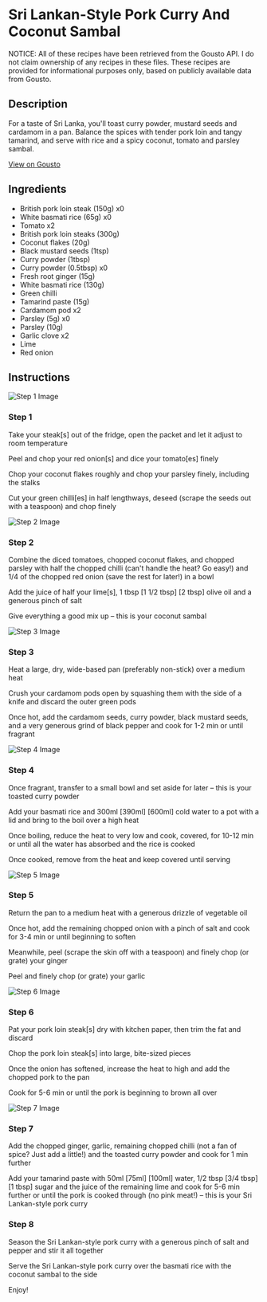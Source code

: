 # Sri Lankan-Style Pork Curry And Coconut Sambal

NOTICE: All of these recipes have been retrieved from the Gousto API. I do not claim ownership of any recipes in these files. These recipes are provided for informational purposes only, based on publicly available data from Gousto.

## Description

For a taste of Sri Lanka, you'll toast curry powder, mustard seeds and cardamom 
in a pan. Balance the spices with tender pork loin and tangy tamarind, and serve with rice and a spicy coconut, tomato and parsley sambal.

[View on Gousto](https://www.gousto.co.uk/recipes/cookbook/sri-lankan-style-pork-curry-coconut-sambal)

## Ingredients

- British pork loin steak (150g) x0
- White basmati rice (65g) x0
- Tomato x2
- British pork loin steaks (300g)
- Coconut flakes (20g)
- Black mustard seeds (1tsp)
- Curry powder (1tbsp)
- Curry powder (0.5tbsp) x0
- Fresh root ginger (15g)
- White basmati rice (130g)
- Green chilli
- Tamarind paste (15g)
- Cardamom pod x2
- Parsley (5g) x0
- Parsley (10g)
- Garlic clove x2
- Lime
- Red onion

## Instructions

![Step 1 Image](https://production-media.gousto.co.uk/cms/recipe-step-image/step-1-1583502049039-x200.jpg)

### Step 1

Take your steak[s] out of the fridge, open the packet and let it adjust to room temperature

Peel and chop your red onion[s] and dice your tomato[es]<span class="text-danger"> </span>finely

Chop your coconut flakes roughly and chop your parsley finely, including the stalks

Cut your green chilli[es] in half lengthways, deseed (scrape the seeds out with a teaspoon) and chop finely

![Step 2 Image](https://production-media.gousto.co.uk/cms/recipe-step-image/step-2-1583502053088-x200.jpg)

### Step 2

Combine the diced tomatoes, chopped coconut flakes, and chopped parsley with half the chopped chilli (can't handle the heat? Go easy!) and 1/4 of the chopped red onion (save the rest for later!) in a bowl

Add the juice of half your lime[s], 1 tbsp <span class="text-purple">[1 1/2 tbsp]</span> <span class="text-danger">[2 tbsp]</span> olive oil and a generous pinch of salt

Give everything a good mix up – this is your coconut sambal

![Step 3 Image](https://production-media.gousto.co.uk/cms/recipe-step-image/step-3-1583502057788-x200.jpg)

### Step 3

Heat a large, dry, wide-based pan (preferably non-stick) over a medium heat

Crush your cardamom pods open by squashing them with the side of a knife and discard the outer green pods

Once hot, add the cardamom seeds, curry powder, black mustard seeds, and a very generous grind of black pepper and cook for 1-2 min or until fragrant

![Step 4 Image](https://production-media.gousto.co.uk/cms/recipe-step-image/step-4-1583502062907-x200.jpg)

### Step 4

Once fragrant, transfer to a small bowl and set aside for later – this is your toasted curry powder

Add your basmati rice and 300ml <span class="text-purple">[390ml]</span><span class="text-danger"> [600ml]</span> cold water to a pot with a lid and bring to the boil over a high heat

Once boiling, reduce the heat to very low and cook, covered, for 10-12 min or until all the water has absorbed and the rice is cooked

Once cooked, remove from the heat and keep covered until serving

![Step 5 Image](https://production-media.gousto.co.uk/cms/recipe-step-image/step-5-1583502066703-x200.jpg)

### Step 5

Return the pan to a medium heat with a generous drizzle of vegetable oil

Once hot, add the remaining chopped onion with a pinch of salt and cook for 3-4 min or until beginning to soften

Meanwhile, peel (scrape the skin off with a teaspoon) and finely chop (or grate) your ginger

Peel and finely chop (or grate) your garlic

![Step 6 Image](https://production-media.gousto.co.uk/cms/recipe-step-image/step-6-1583502070865-x200.jpg)

### Step 6

Pat your pork loin steak[s] dry with kitchen paper, then trim the fat and discard

Chop the pork loin steak[s] into large, bite-sized pieces

Once the onion has softened, increase the heat to high and add the chopped pork to the pan

Cook for 5-6 min or until the pork is beginning to brown all over

![Step 7 Image](https://production-media.gousto.co.uk/cms/recipe-step-image/step-7-1583502078482-x200.jpg)

### Step 7

Add the chopped ginger, garlic, remaining chopped chilli (not a fan of spice? Just add a little!) and the toasted curry powder and cook for 1 min further

Add your tamarind paste with 50ml <span class="text-purple">[75ml]</span> <span class="text-danger">[100ml]</span> water, 1/2 tbsp <span class="text-purple">[3/4 tbsp] </span><span class="text-danger">[1 tbsp]</span> sugar and the juice of the remaining lime and cook for 5-6 min further or until the pork is cooked through (no pink meat!) – this is your Sri Lankan-style pork curry

### Step 8

Season the Sri Lankan-style pork curry with a generous pinch of salt and pepper and stir it all together

Serve the Sri Lankan-style pork curry over the basmati rice with the coconut sambal to the side

Enjoy!

